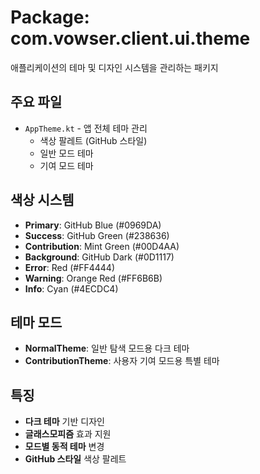 # Package: com.vowser.client.ui.theme

애플리케이션의 테마 및 디자인 시스템을 관리하는 패키지

## 주요 파일
- `AppTheme.kt` - 앱 전체 테마 관리
  - 색상 팔레트 (GitHub 스타일)
  - 일반 모드 테마
  - 기여 모드 테마

## 색상 시스템
- **Primary**: GitHub Blue (#0969DA)
- **Success**: GitHub Green (#238636)
- **Contribution**: Mint Green (#00D4AA)
- **Background**: GitHub Dark (#0D1117)
- **Error**: Red (#FF4444)
- **Warning**: Orange Red (#FF6B6B)
- **Info**: Cyan (#4ECDC4)

## 테마 모드
- **NormalTheme**: 일반 탐색 모드용 다크 테마
- **ContributionTheme**: 사용자 기여 모드용 특별 테마

## 특징
- **다크 테마** 기반 디자인
- **글래스모피즘** 효과 지원
- **모드별 동적 테마** 변경
- **GitHub 스타일** 색상 팔레트